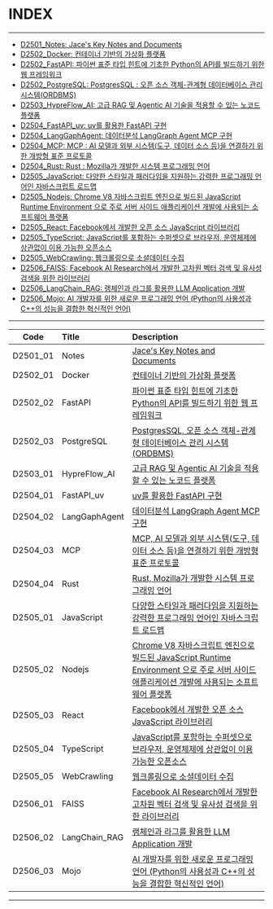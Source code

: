 # INDEX
---
- [D2501_Notes: Jace's Key Notes and Documents     ][D2501_01]
- [D2502_Docker: 컨테이너 기반의 가상화 플랫폼     ][D2502_01]
- [D2502_FastAPI: 파이썬 표준 타입 힌트에 기초한 Python의 API를 빌드하기 위한 웹 프레임워크     ][D2502_02]
- [D2502_PostgreSQL: PostgresSQL : 오픈 소스 객체-관계형 데이터베이스 관리 시스템(ORDBMS)     ][D2502_03]
- [D2503_HypreFlow_AI: 고급 RAG 및 Agentic AI 기술을 적용할 수 있는 노코드 플랫폼     ][D2503_01]
- [D2504_FastAPI_uv: uv를 활용한 FastAPI 구현     ][D2504_01]
- [D2504_LangGaphAgent: 데이터분석 LangGraph Agent MCP 구현     ][D2504_02]
- [D2504_MCP: MCP : AI 모델과 외부 시스템(도구, 데이터 소스 등)을 연결하기 위한 개방형 표준 프로토콜     ][D2504_03]
- [D2504_Rust: Rust : Mozilla가 개발한 시스템 프로그래밍 언어     ][D2504_04]
- [D2505_JavaScript: 다양한 스타일과 패러다임을 지원하는 강력한 프로그래밍 언어인 자바스크립트 로드맵     ][D2505_01]
- [D2505_Nodejs: Chrome V8 자바스크립트 엔진으로 빌드된 JavaScript Runtime Environment 으로 주로 서버 사이드 애플리케이션 개발에 사용되는 소프트웨어 플랫폼     ][D2505_02]
- [D2505_React: Facebook에서 개발한 오픈 소스 JavaScript 라이브러리     ][D2505_03]
- [D2505_TypeScript: JavaScript를 포함하는 수퍼셋으로 브라우저, 운영체제에 상관없이 이용 가능한 오픈소스     ][D2505_04]
- [D2505_WebCrawling: 웹크롤링으로 소셜데이터 수집     ][D2505_05]
- [D2506_FAISS: Facebook AI Research에서 개발한 고차원 벡터 검색 및 유사성 검색을 위한 라이브러리     ][D2506_01]
- [D2506_LangChain_RAG: 랭체인과 라그를 활용한 LLM Application 개발     ][D2506_02]
- [D2506_Mojo: AI 개발자를 위한 새로운 프로그래밍 언어 (Python의 사용성과 C++의 성능을 결합한 혁신적인 언어)     ][D2506_03]

---

| Code  | Title   | Description |
|:--------:|:--------|:---------------|
| D2501_01  | Notes | [Jace's Key Notes and Documents     ][D2501_01] | 
| D2502_01  | Docker | [컨테이너 기반의 가상화 플랫폼     ][D2502_01] | 
| D2502_02  | FastAPI | [파이썬 표준 타입 힌트에 기초한 Python의 API를 빌드하기 위한 웹 프레임워크     ][D2502_02] | 
| D2502_03  | PostgreSQL | [PostgresSQL, 오픈 소스 객체-관계형 데이터베이스 관리 시스템(ORDBMS)     ][D2502_03] | 
| D2503_01  | HypreFlow_AI | [고급 RAG 및 Agentic AI 기술을 적용할 수 있는 노코드 플랫폼     ][D2503_01] | 
| D2504_01  | FastAPI_uv | [uv를 활용한 FastAPI 구현     ][D2504_01] | 
| D2504_02  | LangGaphAgent | [데이터분석 LangGraph Agent MCP 구현     ][D2504_02] | 
| D2504_03  | MCP | [MCP, AI 모델과 외부 시스템(도구, 데이터 소스 등)을 연결하기 위한 개방형 표준 프로토콜     ][D2504_03] | 
| D2504_04  | Rust | [Rust, Mozilla가 개발한 시스템 프로그래밍 언어     ][D2504_04] | 
| D2505_01  | JavaScript | [다양한 스타일과 패러다임을 지원하는 강력한 프로그래밍 언어인 자바스크립트 로드맵     ][D2505_01] | 
| D2505_02  | Nodejs | [Chrome V8 자바스크립트 엔진으로 빌드된 JavaScript Runtime Environment 으로 주로 서버 사이드 애플리케이션 개발에 사용되는 소프트웨어 플랫폼     ][D2505_02] | 
| D2505_03  | React | [Facebook에서 개발한 오픈 소스 JavaScript 라이브러리     ][D2505_03] | 
| D2505_04  | TypeScript | [JavaScript를 포함하는 수퍼셋으로 브라우저, 운영체제에 상관없이 이용 가능한 오픈소스     ][D2505_04] | 
| D2505_05  | WebCrawling | [웹크롤링으로 소셜데이터 수집     ][D2505_05] | 
| D2506_01  | FAISS | [Facebook AI Research에서 개발한 고차원 벡터 검색 및 유사성 검색을 위한 라이브러리     ][D2506_01] | 
| D2506_02  | LangChain_RAG | [랭체인과 라그를 활용한 LLM Application 개발     ][D2506_02] | 
| D2506_03  | Mojo | [AI 개발자를 위한 새로운 프로그래밍 언어 (Python의 사용성과 C++의 성능을 결합한 혁신적인 언어)     ][D2506_03] | 




---
[D2501_01]: https://github.com/JaceKim-TheAL/D2501_Notes 
[D2502_01]: https://github.com/JaceKim-TheAL/D2502_Docker 
[D2502_02]: https://github.com/JaceKim-TheAL/D2502_FastAPI 
[D2502_03]: https://github.com/JaceKim-TheAL/D2502_PostgreSQL 
[D2503_01]: https://github.com/JaceKim-TheAL/D2503_HypreFlow_AI 
[D2504_01]: https://github.com/JaceKim-TheAL/D2504_FastAPI_uv 
[D2504_02]: https://github.com/JaceKim-TheAL/D2504_LangGaphAgent 
[D2504_03]: https://github.com/JaceKim-TheAL/D2504_MCP 
[D2504_04]: https://github.com/JaceKim-TheAL/D2504_Rust 
[D2505_01]: https://github.com/JaceKim-TheAL/D2505_JavaScript 
[D2505_02]: https://github.com/JaceKim-TheAL/D2505_Nodejs 
[D2505_03]: https://github.com/JaceKim-TheAL/D2505_React 
[D2505_04]: https://github.com/JaceKim-TheAL/D2505_TypeScript 
[D2505_05]: https://github.com/JaceKim-TheAL/D2505_WebCrawling 
[D2506_01]: https://github.com/JaceKim-TheAL/D2506_FAISS 
[D2506_02]: https://github.com/JaceKim-TheAL/D2506_LangChain_RAG 
[D2506_03]: https://github.com/JaceKim-TheAL/D2506_Mojo 
